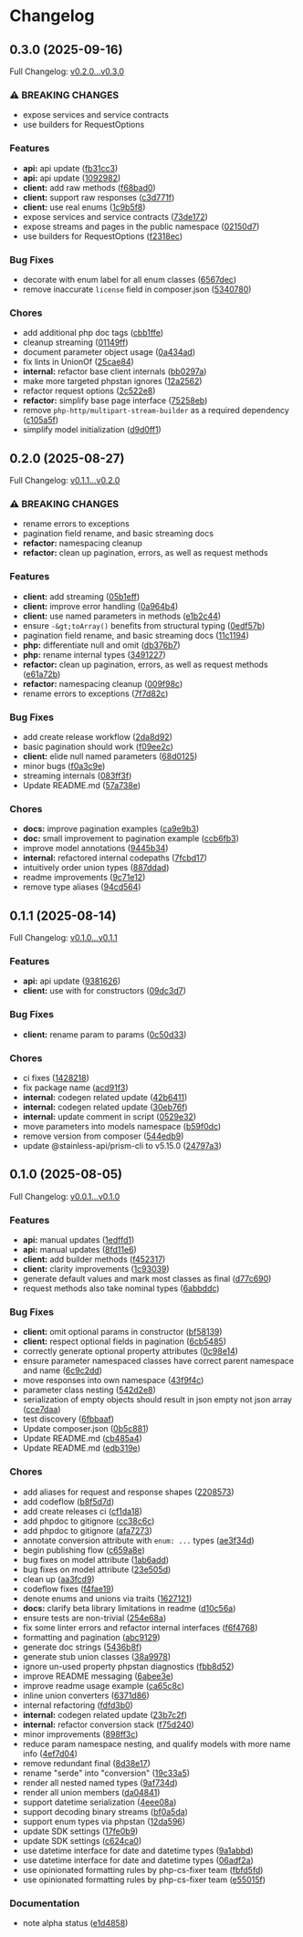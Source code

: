 # Changelog

## 0.3.0 (2025-09-16)

Full Changelog: [v0.2.0...v0.3.0](https://github.com/e-invoice-be/e-invoice-php/compare/v0.2.0...v0.3.0)

### ⚠ BREAKING CHANGES

* expose services and service contracts
* use builders for RequestOptions

### Features

* **api:** api update ([fb31cc3](https://github.com/e-invoice-be/e-invoice-php/commit/fb31cc345928aafbf7694a1864d00fc4414c33bc))
* **api:** api update ([1092982](https://github.com/e-invoice-be/e-invoice-php/commit/10929823b9df5d79849ab84d4047039aab67ba49))
* **client:** add raw methods ([f68bad0](https://github.com/e-invoice-be/e-invoice-php/commit/f68bad09a1caf90bbb0275281821fda91935ca70))
* **client:** support raw responses ([c3d771f](https://github.com/e-invoice-be/e-invoice-php/commit/c3d771f9691a82c15c3aba941109e2ed28f501cd))
* **client:** use real enums ([1c9b5f8](https://github.com/e-invoice-be/e-invoice-php/commit/1c9b5f8f067e09ee6f3e4de4f185643f152021a4))
* expose services and service contracts ([73de172](https://github.com/e-invoice-be/e-invoice-php/commit/73de172a4bb05355dc5fc8709f31b4785026a5fa))
* expose streams and pages in the public namespace ([02150d7](https://github.com/e-invoice-be/e-invoice-php/commit/02150d7b2b63e7ee327bae30a1398721aaa9ed39))
* use builders for RequestOptions ([f2318ec](https://github.com/e-invoice-be/e-invoice-php/commit/f2318ec3d2dc5be8c840b6d2b8118ccac1d977a9))


### Bug Fixes

* decorate with enum label for all enum classes ([6567dec](https://github.com/e-invoice-be/e-invoice-php/commit/6567dec3480cb67d2af902b009ae227ea11c4777))
* remove inaccurate `license` field in composer.json ([5340780](https://github.com/e-invoice-be/e-invoice-php/commit/534078014be251560dae247cfd50ee2437592cbb))


### Chores

* add additional php doc tags ([cbb1ffe](https://github.com/e-invoice-be/e-invoice-php/commit/cbb1ffe983c2e6c8750731726646c695ec770b99))
* cleanup streaming ([01149ff](https://github.com/e-invoice-be/e-invoice-php/commit/01149ffaf2758e9d33b10ef77164ec98390c608e))
* document parameter object usage ([0a434ad](https://github.com/e-invoice-be/e-invoice-php/commit/0a434ad22b0fd27533cc2756f4320510e2d0031b))
* fix lints in UnionOf ([25cae84](https://github.com/e-invoice-be/e-invoice-php/commit/25cae848098d8eeea656720cd6dffe15fcaacd20))
* **internal:** refactor base client internals ([bb0297a](https://github.com/e-invoice-be/e-invoice-php/commit/bb0297a0a91cc17a650253c15a3ce2ff4f8e2fb7))
* make more targeted phpstan ignores ([12a2562](https://github.com/e-invoice-be/e-invoice-php/commit/12a2562015632a7a08a7dd75c9042ac2d274a5c3))
* refactor request options ([2c522e8](https://github.com/e-invoice-be/e-invoice-php/commit/2c522e825a7caaab6b2bc8f2d6f86cd6b9282f48))
* **refactor:** simplify base page interface ([75258eb](https://github.com/e-invoice-be/e-invoice-php/commit/75258ebcdc82bdc05480933e6d39853913e2157a))
* remove `php-http/multipart-stream-builder` as a required dependency ([c105a5f](https://github.com/e-invoice-be/e-invoice-php/commit/c105a5f69d2a9731462f85dc0f89c8c3cc24ac9e))
* simplify model initialization ([d9d0ff1](https://github.com/e-invoice-be/e-invoice-php/commit/d9d0ff114e3370f64235a31e1a9e1b0b03783b64))

## 0.2.0 (2025-08-27)

Full Changelog: [v0.1.1...v0.2.0](https://github.com/e-invoice-be/e-invoice-php/compare/v0.1.1...v0.2.0)

### ⚠ BREAKING CHANGES

* rename errors to exceptions
* pagination field rename, and basic streaming docs
* **refactor:** namespacing cleanup
* **refactor:** clean up pagination, errors, as well as request methods

### Features

* **client:** add streaming ([05b1eff](https://github.com/e-invoice-be/e-invoice-php/commit/05b1eff719c3724fc1f4d79c33beb224bb65a9af))
* **client:** improve error handling ([0a964b4](https://github.com/e-invoice-be/e-invoice-php/commit/0a964b44724dc37035a7dbb6a0ac41ba14c3d974))
* **client:** use named parameters in methods ([e1b2c44](https://github.com/e-invoice-be/e-invoice-php/commit/e1b2c4486c6ddf1122dd391d75a8a7f12cd619d8))
* ensure `-&gt;toArray()` benefits from structural typing ([0edf57b](https://github.com/e-invoice-be/e-invoice-php/commit/0edf57bab9faa433b9f164dd1d64a6a518fa7222))
* pagination field rename, and basic streaming docs ([11c1194](https://github.com/e-invoice-be/e-invoice-php/commit/11c11941b8a3b8c33ea13e1989aaee8932affe17))
* **php:** differentiate null and omit ([db376b7](https://github.com/e-invoice-be/e-invoice-php/commit/db376b722261d282c0a64ef09b068e738ae32d35))
* **php:** rename internal types ([3491227](https://github.com/e-invoice-be/e-invoice-php/commit/349122719a51fe48d76576c906dc4d9d887200e0))
* **refactor:** clean up pagination, errors, as well as request methods ([e61a72b](https://github.com/e-invoice-be/e-invoice-php/commit/e61a72b4a8ee8239d770f9be64bdd69458604694))
* **refactor:** namespacing cleanup ([009f98c](https://github.com/e-invoice-be/e-invoice-php/commit/009f98c7cf6548e42b1fff665a3e5c570b35d2ae))
* rename errors to exceptions ([7f7d82c](https://github.com/e-invoice-be/e-invoice-php/commit/7f7d82c0c14e4e3a734a241509a64a6561bf4475))


### Bug Fixes

* add create release workflow ([2da8d92](https://github.com/e-invoice-be/e-invoice-php/commit/2da8d92b8ae813682991e27af1a6e1e7f956ee44))
* basic pagination should work ([f09ee2c](https://github.com/e-invoice-be/e-invoice-php/commit/f09ee2c22760fcd2152daf4015b6100ae3d4ce82))
* **client:** elide null named parameters ([68d0125](https://github.com/e-invoice-be/e-invoice-php/commit/68d012510c6719ae8843e04414f9207803372163))
* minor bugs ([f0a3c9e](https://github.com/e-invoice-be/e-invoice-php/commit/f0a3c9eb4b69a52f1af4fa79d362cfc1b9c6ae98))
* streaming internals ([083ff3f](https://github.com/e-invoice-be/e-invoice-php/commit/083ff3fa2acb87f6703b62d65c55778bd35a0aec))
* Update README.md ([57a738e](https://github.com/e-invoice-be/e-invoice-php/commit/57a738e1b6095b0dcbf2195b6a1a46ad84e7524f))


### Chores

* **docs:** improve pagination examples ([ca9e9b3](https://github.com/e-invoice-be/e-invoice-php/commit/ca9e9b317502dae01309e1db4eaea2e0f4033ed8))
* **doc:** small improvement to pagination example ([ccb6fb3](https://github.com/e-invoice-be/e-invoice-php/commit/ccb6fb397ad1cd8462ca2efc1d2f4b7d523a534b))
* improve model annotations ([9445b34](https://github.com/e-invoice-be/e-invoice-php/commit/9445b340c4a174913b210183a8ce8cbff5795ea6))
* **internal:** refactored internal codepaths ([7fcbd17](https://github.com/e-invoice-be/e-invoice-php/commit/7fcbd17872b9512d7ba2f361a20b4e903938fb58))
* intuitively order union types ([887ddad](https://github.com/e-invoice-be/e-invoice-php/commit/887ddad6d446c7ad1ff1b7bd713f73c3c87cb94d))
* readme improvements ([9c71e12](https://github.com/e-invoice-be/e-invoice-php/commit/9c71e12c1889edc2e2a60e2b1843f0bd9a2e4b1a))
* remove type aliases ([94cd564](https://github.com/e-invoice-be/e-invoice-php/commit/94cd564497db34caab38f0c52db1f0ac75f0865c))

## 0.1.1 (2025-08-14)

Full Changelog: [v0.1.0...v0.1.1](https://github.com/e-invoice-be/e-invoice-php/compare/v0.1.0...v0.1.1)

### Features

* **api:** api update ([9381626](https://github.com/e-invoice-be/e-invoice-php/commit/93816266a1eb1d6a06c90f64dd849a8c52185e25))
* **client:** use with for constructors ([09dc3d7](https://github.com/e-invoice-be/e-invoice-php/commit/09dc3d71c3d1a185f8a11a28cfb01b11a7a64c66))


### Bug Fixes

* **client:** rename param to params ([0c50d33](https://github.com/e-invoice-be/e-invoice-php/commit/0c50d33d6caa934e5f4d5dcf1621dbd32b9215f4))


### Chores

* ci fixes ([1428218](https://github.com/e-invoice-be/e-invoice-php/commit/14282188a614e69e10131e030c32d16e6143b658))
* fix package name ([acd91f3](https://github.com/e-invoice-be/e-invoice-php/commit/acd91f31ceb5066a248435b5cc344a5d35555673))
* **internal:** codegen related update ([42b6411](https://github.com/e-invoice-be/e-invoice-php/commit/42b6411d16ae8be6af382f2b32359d395d850f48))
* **internal:** codegen related update ([30eb76f](https://github.com/e-invoice-be/e-invoice-php/commit/30eb76fc59d1eaee01c50a28d962b864dc343cc2))
* **internal:** update comment in script ([0529e32](https://github.com/e-invoice-be/e-invoice-php/commit/0529e32c4aab3ea1a932b145b8eb8e4b6df7e671))
* move parameters into models namespace ([b59f0dc](https://github.com/e-invoice-be/e-invoice-php/commit/b59f0dcf192a48d06debf5a33f47ed29c9c0131c))
* remove version from composer ([544edb9](https://github.com/e-invoice-be/e-invoice-php/commit/544edb9b09b1e16d178587e2d9a74cb6f336bd4b))
* update @stainless-api/prism-cli to v5.15.0 ([24797a3](https://github.com/e-invoice-be/e-invoice-php/commit/24797a38637f18a359dc10cb69072a25cef73e65))

## 0.1.0 (2025-08-05)

Full Changelog: [v0.0.1...v0.1.0](https://github.com/e-invoice-be/e-invoice-php/compare/v0.0.1...v0.1.0)

### Features

* **api:** manual updates ([1edffd1](https://github.com/e-invoice-be/e-invoice-php/commit/1edffd1c1c23324adddedffe1725745d2f767fba))
* **api:** manual updates ([8fd11e6](https://github.com/e-invoice-be/e-invoice-php/commit/8fd11e63b5d193577c3f47cc2076f778b90248ca))
* **client:** add builder methods ([f452317](https://github.com/e-invoice-be/e-invoice-php/commit/f452317be2e3f033b42e10928aa9066e5b7417d4))
* **client:** clarity improvements ([1c93039](https://github.com/e-invoice-be/e-invoice-php/commit/1c93039eafcfd22209db4822eee8efd8486c6211))
* generate default values and mark most classes as final ([d77c690](https://github.com/e-invoice-be/e-invoice-php/commit/d77c690caec65c4cee8baa3500e65aaa0967dd12))
* request methods also take nominal types ([6abbddc](https://github.com/e-invoice-be/e-invoice-php/commit/6abbddcf5c6c003b74bd3ce0e2ff5e94735789de))


### Bug Fixes

* **client:** omit optional params in constructor ([bf58139](https://github.com/e-invoice-be/e-invoice-php/commit/bf5813973dafe34b15e1a7a7948d1c55ee05ae2f))
* **client:** respect optional fields in pagination ([6cb5485](https://github.com/e-invoice-be/e-invoice-php/commit/6cb5485e73edd0eef13e113bb712e2ecb2d87636))
* correctly generate optional property attributes ([0c98e14](https://github.com/e-invoice-be/e-invoice-php/commit/0c98e143df2ef29455b264f312600ffe93a076e9))
* ensure parameter namespaced classes have correct parent namespace and name ([6c9c2dd](https://github.com/e-invoice-be/e-invoice-php/commit/6c9c2ddd7abab8d26c11eede1493bd5a23e052b8))
* move responses into own namespace ([43f9f4c](https://github.com/e-invoice-be/e-invoice-php/commit/43f9f4c9ea62debde759c63a80b5abc5c62e5449))
* parameter class nesting ([542d2e8](https://github.com/e-invoice-be/e-invoice-php/commit/542d2e898cb905efe5a54a637502bd9a7f443485))
* serialization of empty objects should result in json empty not json array ([cce7daa](https://github.com/e-invoice-be/e-invoice-php/commit/cce7daa5fd51273775984a113f4f2150611e2848))
* test discovery ([6fbbaaf](https://github.com/e-invoice-be/e-invoice-php/commit/6fbbaaf411fd82b33368bc07e369ab5646f656c1))
* Update composer.json ([0b5c881](https://github.com/e-invoice-be/e-invoice-php/commit/0b5c881d827dfddbf938ad7447a695c506ccf3dd))
* Update README.md ([cb485a4](https://github.com/e-invoice-be/e-invoice-php/commit/cb485a427a396f7ea0ab5346398a5f218dcc6e3e))
* Update README.md ([edb319e](https://github.com/e-invoice-be/e-invoice-php/commit/edb319e4def8ffde865af9549a2ad6dae63488c3))


### Chores

* add aliases for request and response shapes ([2208573](https://github.com/e-invoice-be/e-invoice-php/commit/2208573ba5b81c528ab172822a4cbfbb79ea414b))
* add codeflow ([b8f5d7d](https://github.com/e-invoice-be/e-invoice-php/commit/b8f5d7d52715230e4aa1cf9a08311da439b7dabb))
* add create releases ci ([cf1da18](https://github.com/e-invoice-be/e-invoice-php/commit/cf1da18fc2dd08ff90b69233a378fdcc106b7f17))
* add phpdoc to gitignore ([cc38c6c](https://github.com/e-invoice-be/e-invoice-php/commit/cc38c6ce32d2ef49ddf68d5323c3342d4ffc03f0))
* add phpdoc to gitignore ([afa7273](https://github.com/e-invoice-be/e-invoice-php/commit/afa727364fab7c9e3cd9841c7cad90d14e842ee0))
* annotate conversion attribute with `enum: ...` types ([ae3f34d](https://github.com/e-invoice-be/e-invoice-php/commit/ae3f34d28bbf4ae82e47670b34e741c9a11a063f))
* begin publishing flow ([c659a8e](https://github.com/e-invoice-be/e-invoice-php/commit/c659a8e01a1634de19d13ecf10098a1d06d2cc7e))
* bug fixes on model attribute ([1ab6add](https://github.com/e-invoice-be/e-invoice-php/commit/1ab6add38ab14497d02670a2bfbb2544d292e4c5))
* bug fixes on model attribute ([23e505d](https://github.com/e-invoice-be/e-invoice-php/commit/23e505d96385f4b5f28b3a295d7ce36e53d4549e))
* clean up ([aa3fcd9](https://github.com/e-invoice-be/e-invoice-php/commit/aa3fcd9767c0d6cfaa8c9703e091968f9bca57a8))
* codeflow fixes ([f4fae19](https://github.com/e-invoice-be/e-invoice-php/commit/f4fae19b567981220c59b898ee4b4664fe0113b9))
* denote enums and unions via traits ([1627121](https://github.com/e-invoice-be/e-invoice-php/commit/162712166878e7e02ba91f5e40c7b5896919c0cd))
* **docs:** clarify beta library limitations in readme ([d10c56a](https://github.com/e-invoice-be/e-invoice-php/commit/d10c56ab9507de684497820f48a414a6cdce9043))
* ensure tests are non-trivial ([254e68a](https://github.com/e-invoice-be/e-invoice-php/commit/254e68ac1323e781ac13c3699299db2a6d087ce7))
* fix some linter errors and refactor internal interfaces ([f6f4768](https://github.com/e-invoice-be/e-invoice-php/commit/f6f47689656381904ad1dfeeec16bc5ad4cb6760))
* formatting and pagination ([abc9129](https://github.com/e-invoice-be/e-invoice-php/commit/abc9129ee90f620198296bab2c18835f5c6b5b63))
* generate doc strings ([5436b8f](https://github.com/e-invoice-be/e-invoice-php/commit/5436b8f1a767d96260ec6c561f7a91f807948b58))
* generate stub union classes ([38a9978](https://github.com/e-invoice-be/e-invoice-php/commit/38a99784935460c845663240ddb5d3ada04339c0))
* ignore un-used property phpstan diagnostics ([fbb8d52](https://github.com/e-invoice-be/e-invoice-php/commit/fbb8d525c4f43a977f4bb1ed1cd08869bedf7b4b))
* improve README messaging ([6abee3e](https://github.com/e-invoice-be/e-invoice-php/commit/6abee3e2fc3331e49c4484fbf7b7aed581e93b2d))
* improve readme usage example ([ca65c8c](https://github.com/e-invoice-be/e-invoice-php/commit/ca65c8c3e6741e3d9fc22047db14621d0279a3d2))
* inline union converters ([6371d86](https://github.com/e-invoice-be/e-invoice-php/commit/6371d86d197eda215a81967decf41693e0f3249b))
* internal refactoring ([fdfd3b0](https://github.com/e-invoice-be/e-invoice-php/commit/fdfd3b05db3d145b7e55d721de0a45318469ebb4))
* **internal:** codegen related update ([23b7c2f](https://github.com/e-invoice-be/e-invoice-php/commit/23b7c2fda9a9ae6da6325204658ea184b35a5f06))
* **internal:** refactor conversion stack ([f75d240](https://github.com/e-invoice-be/e-invoice-php/commit/f75d240086225e4d50680944373c31dc8a178e21))
* minor improvements ([898ff3c](https://github.com/e-invoice-be/e-invoice-php/commit/898ff3c66cfb4c5db55d6f101c37776bd929c6b1))
* reduce param namespace nesting, and qualify models with more name info ([4ef7d04](https://github.com/e-invoice-be/e-invoice-php/commit/4ef7d040fb5d6eba051153c3c131c24773485e18))
* remove redundant final ([8d38e17](https://github.com/e-invoice-be/e-invoice-php/commit/8d38e17787d06d255415916f4527dcdf16d0f324))
* rename "serde" into "conversion" ([19c33a5](https://github.com/e-invoice-be/e-invoice-php/commit/19c33a59675709925444c7c753d78597f9112054))
* render all nested named types ([9af734d](https://github.com/e-invoice-be/e-invoice-php/commit/9af734d030686b1459dea4750413629f446f8be6))
* render all union members ([da04841](https://github.com/e-invoice-be/e-invoice-php/commit/da04841707c60f3ccc841bf77d6e6ac8e5464268))
* support datetime serialization ([4eee08a](https://github.com/e-invoice-be/e-invoice-php/commit/4eee08abfeff2ee8df3098d111880246ea457d37))
* support decoding binary streams ([bf0a5da](https://github.com/e-invoice-be/e-invoice-php/commit/bf0a5da9e49e17f8b9c661855ce3b1c094edc02d))
* support enum types via phpstan ([12da596](https://github.com/e-invoice-be/e-invoice-php/commit/12da596f2abdf18d670c6bb8ba246f02b3dd7247))
* update SDK settings ([17fe0b9](https://github.com/e-invoice-be/e-invoice-php/commit/17fe0b9a1b8f0eaf5244d9572c5621867a231462))
* update SDK settings ([c624ca0](https://github.com/e-invoice-be/e-invoice-php/commit/c624ca08f3c4eef1b7b45e3381895668c1c7624e))
* use datetime interface for date and datetime types ([9a1abbd](https://github.com/e-invoice-be/e-invoice-php/commit/9a1abbd3535f6f58f9aca63da8ab84ef9159fa16))
* use datetime interface for date and datetime types ([06adf2a](https://github.com/e-invoice-be/e-invoice-php/commit/06adf2a0159ce30bb6f3a163c59bb3ab6f1a24ff))
* use opinionated formatting rules by php-cs-fixer team ([fbfd5fd](https://github.com/e-invoice-be/e-invoice-php/commit/fbfd5fd430b05de1c0e7cd090e8ecbde42ae0c81))
* use opinionated formatting rules by php-cs-fixer team ([e55015f](https://github.com/e-invoice-be/e-invoice-php/commit/e55015fad6c21aba99d12055f7ebb37a62d96e71))


### Documentation

* note alpha status ([e1d4858](https://github.com/e-invoice-be/e-invoice-php/commit/e1d48582ce716dce54e8dec4403c187c3b8daf69))
